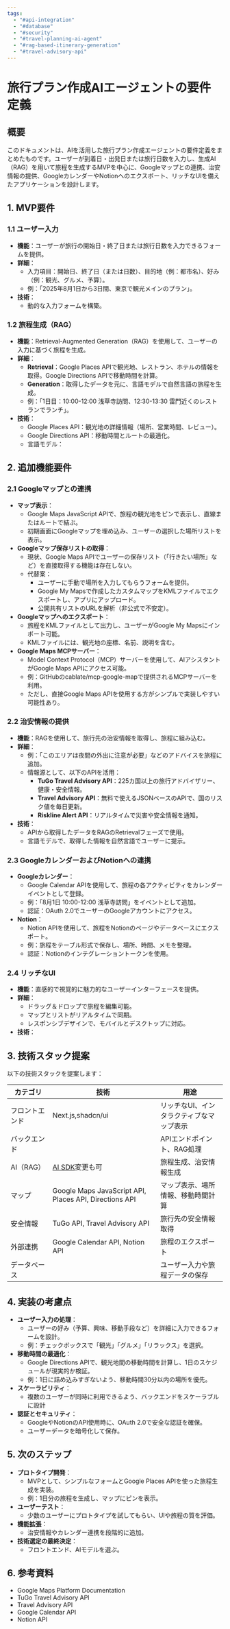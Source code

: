 ```yaml
---
tags:
  - "#api-integration"
  - "#database"
  - "#security"
  - "#travel-planning-ai-agent"
  - "#rag-based-itinerary-generation"
  - "#travel-advisory-api"
---
```

# 旅行プラン作成AIエージェントの要件定義

## 概要

このドキュメントは、AIを活用した旅行プラン作成エージェントの要件定義をまとめたものです。ユーザーが到着日・出発日または旅行日数を入力し、生成AI（RAG）を用いて旅程を生成するMVPを中心に、Googleマップとの連携、治安情報の提供、GoogleカレンダーやNotionへのエクスポート、リッチなUIを備えたアプリケーションを設計します。

## 1. MVP要件

### 1.1 ユーザー入力

- **機能**：ユーザーが旅行の開始日・終了日または旅行日数を入力できるフォームを提供。
- **詳細**：
  - 入力項目：開始日、終了日（または日数）、目的地（例：都市名）、好み（例：観光、グルメ、予算）。
  - 例：「2025年8月1日から3日間、東京で観光メインのプラン」。
- **技術**：
  - 動的な入力フォームを構築。

### 1.2 旅程生成（RAG）

- **機能**：Retrieval-Augmented Generation（RAG）を使用して、ユーザーの入力に基づく旅程を生成。
- **詳細**：
  - **Retrieval**：Google Places APIで観光地、レストラン、ホテルの情報を取得。Google Directions APIで移動時間を計算。
  - **Generation**：取得したデータを元に、言語モデルで自然言語の旅程を生成。
  - 例：「1日目：10:00-12:00 浅草寺訪問、12:30-13:30 雷門近くのレストランでランチ」。
- **技術**：
  - Google Places API：観光地の詳細情報（場所、営業時間、レビュー）。
  - Google Directions API：移動時間とルートの最適化。
  - 言語モデル：

## 2. 追加機能要件

### 2.1 Googleマップとの連携

- **マップ表示**：
  - Google Maps JavaScript APIで、旅程の観光地をピンで表示し、直線またはルートで結ぶ。
  - 初期画面にGoogleマップを埋め込み、ユーザーの選択した場所リストを表示。
- **Googleマップ保存リストの取得**：
  - 現状、Google Maps APIでユーザーの保存リスト（「行きたい場所」など）を直接取得する機能は存在しない。
  - 代替案：
    - ユーザーに手動で場所を入力してもらうフォームを提供。
    - Google My Mapsで作成したカスタムマップをKMLファイルでエクスポートし、アプリにアップロード。
    - 公開共有リストのURLを解析（非公式で不安定）。
- **Googleマップへのエクスポート**：
  - 旅程をKMLファイルとして出力し、ユーザーがGoogle My Mapsにインポート可能。
  - KMLファイルには、観光地の座標、名前、説明を含む。
- **Google Maps MCPサーバー**：
  - Model Context Protocol（MCP）サーバーを使用して、AIアシスタントがGoogle Maps APIにアクセス可能。
  - 例：GitHubのcablate/mcp-google-mapで提供されるMCPサーバーを利用。
  - ただし、直接Google Maps APIを使用する方がシンプルで実装しやすい可能性あり。

### 2.2 治安情報の提供

- **機能**：RAGを使用して、旅行先の治安情報を取得し、旅程に組み込む。
- **詳細**：
  - 例：「このエリアは夜間の外出に注意が必要」などのアドバイスを旅程に追加。
  - 情報源として、以下のAPIを活用：
    - **TuGo Travel Advisory API**：225カ国以上の旅行アドバイザリー、健康・安全情報。
    - **Travel Advisory API**：無料で使えるJSONベースのAPIで、国のリスク値を毎日更新。
    - **Riskline Alert API**：リアルタイムで災害や安全情報を通知。
- **技術**：
  - APIから取得したデータをRAGのRetrievalフェーズで使用。
  - 言語モデルで、取得した情報を自然言語でユーザーに提示。

### 2.3 GoogleカレンダーおよびNotionへの連携

- **Googleカレンダー**：
  - Google Calendar APIを使用して、旅程の各アクティビティをカレンダーイベントとして登録。
  - 例：「8月1日 10:00-12:00 浅草寺訪問」をイベントとして追加。
  - 認証：OAuth 2.0でユーザーのGoogleアカウントにアクセス。
- **Notion**：
  - Notion APIを使用して、旅程をNotionのページやデータベースにエクスポート。
  - 例：旅程をテーブル形式で保存し、場所、時間、メモを整理。
  - 認証：Notionのインテグレーショントークンを使用。

### 2.4 リッチなUI

- **機能**：直感的で視覚的に魅力的なユーザーインターフェースを提供。
- **詳細**：
  - ドラッグ＆ドロップで旅程を編集可能。
  - マップとリストがリアルタイムで同期。
  - レスポンシブデザインで、モバイルとデスクトップに対応。
- **技術**：

## 3. 技術スタック提案

以下の技術スタックを提案します：

| **カテゴリ** | **技術** | **用途** |
| --- | --- | --- |
| フロントエンド | Next.js,shadcn/ui | リッチなUI、インタラクティブなマップ表示 |
| バックエンド |  | APIエンドポイント、RAG処理 |
| AI（RAG） | [AI SDK](https://ai-sdk.dev/)変更も可 | 旅程生成、治安情報生成 |
| マップ | Google Maps JavaScript API, Places API, Directions API | マップ表示、場所情報、移動時間計算 |
| 安全情報 | TuGo API, Travel Advisory API | 旅行先の安全情報取得 |
| 外部連携 | Google Calendar API, Notion API | 旅程のエクスポート |
| データベース |  | ユーザー入力や旅程データの保存 |

## 4. 実装の考慮点

- **ユーザー入力の処理**：
  - ユーザーの好み（予算、興味、移動手段など）を詳細に入力できるフォームを設計。
  - 例：チェックボックスで「観光」「グルメ」「リラックス」を選択。
- **移動時間の最適化**：
  - Google Directions APIで、観光地間の移動時間を計算し、1日のスケジュールが現実的か検証。
  - 例：1日に詰め込みすぎないよう、移動時間30分以内の場所を優先。
- **スケーラビリティ**：
  - 複数のユーザーが同時に利用できるよう、バックエンドをスケーラブルに設計
- **認証とセキュリティ**：
  - GoogleやNotionのAPI使用時に、OAuth 2.0で安全な認証を確保。
  - ユーザーデータを暗号化して保存。

## 5. 次のステップ

- **プロトタイプ開発**：
  - MVPとして、シンプルなフォームとGoogle Places APIを使った旅程生成を実装。
  - 例：1日分の旅程を生成し、マップにピンを表示。
- **ユーザーテスト**：
  - 少数のユーザーにプロトタイプを試してもらい、UIや旅程の質を評価。
- **機能拡張**：
  - 治安情報やカレンダー連携を段階的に追加。
- **技術選定の最終決定**：
  - フロントエンド、AIモデルを選ぶ。

## 6. 参考資料

- Google Maps Platform Documentation
- TuGo Travel Advisory API
- Travel Advisory API
- Google Calendar API
- Notion API
